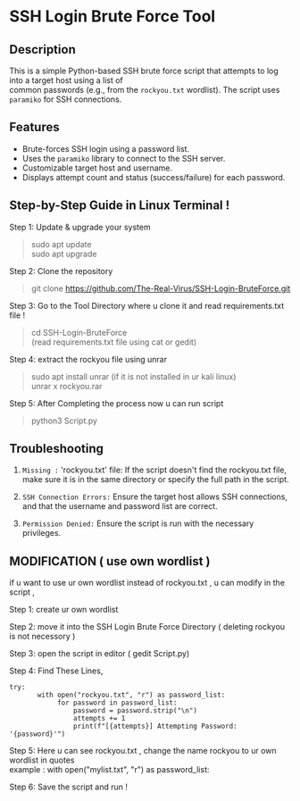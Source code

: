 # SSH Login Brute Force Tool

## Description
This is a simple Python-based SSH brute force script that attempts to log into a target host using a list of  
common passwords (e.g., from the `rockyou.txt` wordlist). The script uses `paramiko` for SSH connections.

## Features
- Brute-forces SSH login using a password list.
- Uses the `paramiko` library to connect to the SSH server.
- Customizable target host and username.
- Displays attempt count and status (success/failure) for each password.

## Step-by-Step Guide in Linux Terminal !

Step 1: Update & upgrade your system  
>sudo apt update  
>sudo apt upgrade  

Step 2: Clone the repository  
>git clone https://github.com/The-Real-Virus/SSH-Login-BruteForce.git

Step 3: Go to the Tool Directory where u clone it and read requirements.txt file !  
>cd SSH-Login-BruteForce  
(read requirements.txt file using cat or gedit)

Step 4: extract the rockyou file using unrar  
>sudo apt install unrar (if it is not installed in ur kali linux)  
>unrar x rockyou.rar

Step 5: After Completing the process now u can run script  
>python3 Script.py


## Troubleshooting

1) `Missing :` 'rockyou.txt' file: If the script doesn't find the rockyou.txt file, make sure it is in the same
directory or specify the full path in the script.

2) `SSH Connection Errors:` Ensure the target host allows SSH connections,
and that the username and password list are correct.

3) `Permission Denied:` Ensure the script is run with the necessary privileges.


## MODIFICATION ( use own wordlist )

if u want to use ur own wordlist instead of rockyou.txt , u can modify in the script ,  

Step 1: create ur own wordlist  

Step 2: move it into the SSH Login Brute Force Directory ( deleting rockyou is not necessory )  

Step 3: open the script in editor ( gedit Script.py)  

Step 4: Find These Lines,  

    try: 
           with open("rockyou.txt", "r") as password_list:  
                for password in password_list:  
                    password = password.strip("\n")  
                    attempts += 1  
                    print(f"[{attempts}] Attempting Password: '{password}'")  

Step 5: Here u can see rockyou.txt , change the name rockyou to ur own wordlist in quotes  
example : with open("mylist.txt", "r") as password_list:  

Step 6: Save the script and run !
